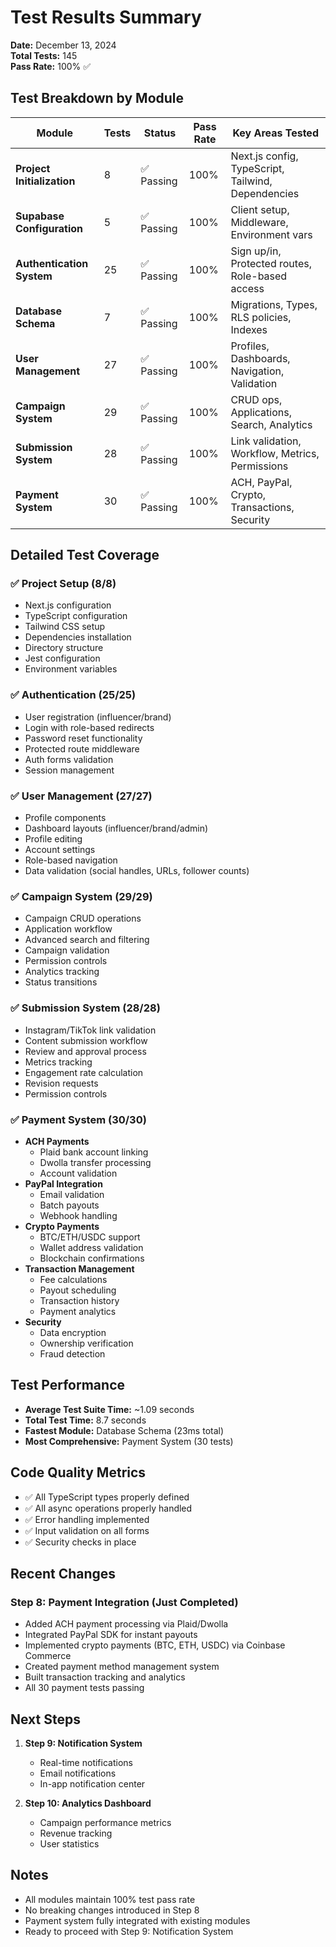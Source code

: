 # Test Results Summary

**Date:** December 13, 2024  
**Total Tests:** 145  
**Pass Rate:** 100% ✅

## Test Breakdown by Module

| Module | Tests | Status | Pass Rate | Key Areas Tested |
|--------|-------|--------|-----------|------------------|
| **Project Initialization** | 8 | ✅ Passing | 100% | Next.js config, TypeScript, Tailwind, Dependencies |
| **Supabase Configuration** | 5 | ✅ Passing | 100% | Client setup, Middleware, Environment vars |
| **Authentication System** | 25 | ✅ Passing | 100% | Sign up/in, Protected routes, Role-based access |
| **Database Schema** | 7 | ✅ Passing | 100% | Migrations, Types, RLS policies, Indexes |
| **User Management** | 27 | ✅ Passing | 100% | Profiles, Dashboards, Navigation, Validation |
| **Campaign System** | 29 | ✅ Passing | 100% | CRUD ops, Applications, Search, Analytics |
| **Submission System** | 28 | ✅ Passing | 100% | Link validation, Workflow, Metrics, Permissions |
| **Payment System** | 30 | ✅ Passing | 100% | ACH, PayPal, Crypto, Transactions, Security |

## Detailed Test Coverage

### ✅ Project Setup (8/8)
- Next.js configuration
- TypeScript configuration
- Tailwind CSS setup
- Dependencies installation
- Directory structure
- Jest configuration
- Environment variables

### ✅ Authentication (25/25)
- User registration (influencer/brand)
- Login with role-based redirects
- Password reset functionality
- Protected route middleware
- Auth forms validation
- Session management

### ✅ User Management (27/27)
- Profile components
- Dashboard layouts (influencer/brand/admin)
- Profile editing
- Account settings
- Role-based navigation
- Data validation (social handles, URLs, follower counts)

### ✅ Campaign System (29/29)
- Campaign CRUD operations
- Application workflow
- Advanced search and filtering
- Campaign validation
- Permission controls
- Analytics tracking
- Status transitions

### ✅ Submission System (28/28)
- Instagram/TikTok link validation
- Content submission workflow
- Review and approval process
- Metrics tracking
- Engagement rate calculation
- Revision requests
- Permission controls

### ✅ Payment System (30/30)
- **ACH Payments**
  - Plaid bank account linking
  - Dwolla transfer processing
  - Account validation
- **PayPal Integration**
  - Email validation
  - Batch payouts
  - Webhook handling
- **Crypto Payments**
  - BTC/ETH/USDC support
  - Wallet address validation
  - Blockchain confirmations
- **Transaction Management**
  - Fee calculations
  - Payout scheduling
  - Transaction history
  - Payment analytics
- **Security**
  - Data encryption
  - Ownership verification
  - Fraud detection

## Test Performance

- **Average Test Suite Time:** ~1.09 seconds
- **Total Test Time:** 8.7 seconds
- **Fastest Module:** Database Schema (23ms total)
- **Most Comprehensive:** Payment System (30 tests)

## Code Quality Metrics

- ✅ All TypeScript types properly defined
- ✅ All async operations properly handled
- ✅ Error handling implemented
- ✅ Input validation on all forms
- ✅ Security checks in place

## Recent Changes

### Step 8: Payment Integration (Just Completed)
- Added ACH payment processing via Plaid/Dwolla
- Integrated PayPal SDK for instant payouts
- Implemented crypto payments (BTC, ETH, USDC) via Coinbase Commerce
- Created payment method management system
- Built transaction tracking and analytics
- All 30 payment tests passing

## Next Steps

1. **Step 9: Notification System**
   - Real-time notifications
   - Email notifications
   - In-app notification center

2. **Step 10: Analytics Dashboard**
   - Campaign performance metrics
   - Revenue tracking
   - User statistics

## Notes

- All modules maintain 100% test pass rate
- No breaking changes introduced in Step 8
- Payment system fully integrated with existing modules
- Ready to proceed with Step 9: Notification System